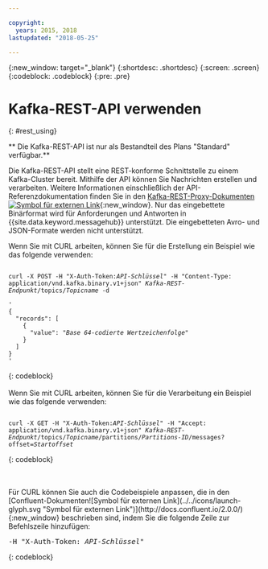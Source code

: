 ```yaml
---

copyright:
  years: 2015, 2018
lastupdated: "2018-05-25"

---
```


{:new_window: target="_blank"}
{:shortdesc: .shortdesc}
{:screen: .screen}
{:codeblock: .codeblock}
{:pre: .pre}

# Kafka-REST-API verwenden
{: #rest_using}

** Die Kafka-REST-API ist nur als Bestandteil des Plans "Standard" verfügbar.**
<br/>

Die Kafka-REST-API stellt eine REST-konforme Schnittstelle zu einem Kafka-Cluster bereit. Mithilfe der API können Sie Nachrichten erstellen und
verarbeiten. Weitere Informationen einschließlich der API-Referenzdokumentation finden Sie in den [Kafka-REST-Proxy-Dokumenten ![Symbol für externen Link](../../icons/launch-glyph.svg "Symbol für externen Link")](https://docs.confluent.io/2.0.0/kafka-rest/docs/index.html){:new_window}. Nur das eingebettete Binärformat wird für Anforderungen und Antworten in {{site.data.keyword.messagehub}} unterstützt. Die eingebetteten Avro- und JSON-Formate werden nicht unterstützt.

Wenn Sie mit CURL arbeiten, können Sie für die Erstellung ein Beispiel wie das folgende verwenden:
<pre class="pre"><code>
curl -X POST -H "X-Auth-Token:<var class="keyword varname">API-Schlüssel</var>" -H "Content-Type: application/vnd.kafka.binary.v1+json" <var class="keyword varname">Kafka-REST-Endpunkt</var>/topics/<var class="keyword varname">Topicname</var> -d 

'
{
  "records": [
    {
      "value": "<var class="keyword varname">Base 64-codierte Wertzeichenfolge</var>"
    }
  ]
}
'
</code></pre>
{: codeblock}
<br/>
<br/>
Wenn Sie mit CURL arbeiten, können Sie für die Verarbeitung ein Beispiel wie das folgende verwenden:
<pre class="pre"><code>
curl -X GET -H "X-Auth-Token:<var class="keyword varname">API-Schlüssel</var>" -H "Accept: application/vnd.kafka.binary.v1+json" <var class="keyword varname">Kafka-REST-Endpunkt</var>/topics/<var class="keyword varname">Topicname</var>/partitions/<var class="keyword varname">Partitions-ID</var>/messages?offset=<var class="keyword varname">Startoffset</var>
</code></pre>
{: codeblock}

<br/>
<br/>
Für CURL können Sie auch die Codebeispiele anpassen, die in den
[Confluent-Dokumenten![Symbol für externen Link](../../icons/launch-glyph.svg "Symbol für externen Link")](http://docs.confluent.io/2.0.0/){:new_window} beschrieben sind, indem Sie die folgende Zeile zur Befehlszeile hinzufügen:
<pre class="pre">-H "X-Auth-Token: <var class="keyword varname">API-Schlüssel</var>"</pre>
{: codeblock}


<!-- Comment from Andrew
basic introduction, definitely including health warning
-->

